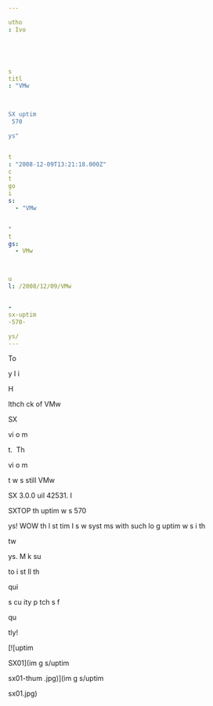 ```yaml
---

utho
: Ivo 





s
titl
: "VMw


 
SX uptim
 570 

ys"


t
: "2008-12-09T13:21:18.000Z"
c
t
go
i
s: 
  - "VMw


"
t
gs:
  - VMw



u
l: /2008/12/09/VMw


-
sx-uptim
-570-

ys/
---
```


To

y I 
i
 
 H

lthch
ck of 
 VMw


 
SX 

vi
o
m

t.  Th
 

vi
o
m

t w
s still VMw


 
SX 3.0.0 
uil
 42531. I
 
SXTOP th
 uptim
 w
s 570 

ys! WOW th
 l
st tim
 I s
w syst
ms with such 
 lo
g uptim
 w
s i
 th
 

tw


 

ys. M
k
 su

 to i
st
ll th
 

qui


 s
cu
ity p
tch
s f

qu

tly!

[![uptim

SX01](im
g
s/uptim

sx01-thum
.jpg)](im
g
s/uptim

sx01.jpg)






